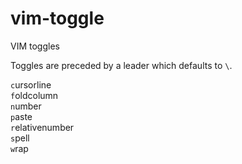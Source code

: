 vim-toggle
==========

VIM toggles

Toggles are preceded by a leader which defaults to `\`.

`c`ursorline  
`f`oldcolumn  
`n`umber  
`p`aste  
`r`elativenumber  
`s`pell  
`w`rap  

